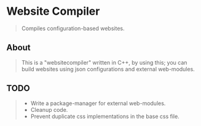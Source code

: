 # Website Compiler
> Compiles configuration-based websites.

## About
> This is a "websitecompiler" written in C++, by using this; you can build
> websites using json configurations and external web-modules.

## TODO
> * Write a package-manager for external web-modules.
> * Cleanup code.
> * Prevent duplicate css implementations in the base css file.

